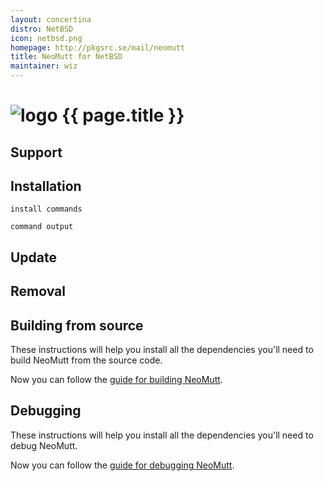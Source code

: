 ```yaml
---
layout: concertina
distro: NetBSD
icon: netbsd.png
homepage: http://pkgsrc.se/mail/neomutt
title: NeoMutt for NetBSD
maintainer: wiz
---
```


# ![logo](/images/distros/{{page.icon}}) {{ page.title }}

## Support <a id="support"></a>

## Installation <a id="install"></a>

```
install commands
```

```reply
command output
```

## Update <a id="update"></a>

## Removal <a id="remove"></a>

## Building from source <a id="build"></a>

These instructions will help you install all the dependencies you'll need to
build NeoMutt from the source code.

Now you can follow the [guide for building NeoMutt](/dev/build).

## Debugging <a id="debug"></a>

These instructions will help you install all the dependencies you'll need to
debug NeoMutt.

Now you can follow the [guide for debugging NeoMutt](/dev/debug).

